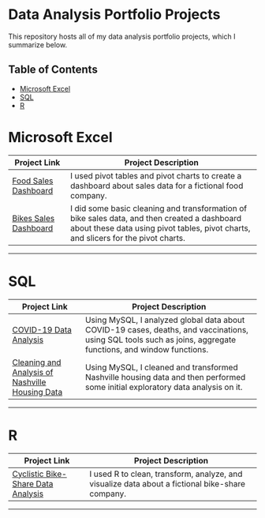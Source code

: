 # Data Analysis Portfolio Projects
This repository hosts all of my data analysis portfolio projects, which I summarize below.

## Table of Contents
- [Microsoft Excel](#excel)
- [SQL](#sql)
- [R](#R)

# Microsoft Excel

| Project Link | Project Description | 
|---|---|
| [Food Sales Dashboard](SalesDataDashboard.xlsx) | I used pivot tables and pivot charts to create a dashboard about sales data for a fictional food company.
| [Bikes Sales Dashboard](BikeSalesDashboardProject.xlsx) | I did some basic cleaning and transformation of bike sales data, and then created a dashboard about these data using pivot tables, pivot charts, and slicers for the pivot charts. |  

***

# SQL

| Project Link | Project Description | 
|---|---|
| [COVID-19 Data Analysis](COVIDDataAnalysis.sql) | Using MySQL, I analyzed global data about COVID-19 cases, deaths, and vaccinations, using SQL tools such as joins, aggregate functions, and window functions.
| [Cleaning and Analysis of Nashville Housing Data](NashvilleHousingDataCleaningAnalysis.sql) | Using MySQL, I cleaned and transformed Nashville housing data and then performed some initial exploratory data analysis on it. |  

***

# R

| Project Link | Project Description | 
|---|---|
| [Cyclistic Bike-Share Data Analysis](Cyclistic_Bike-Share_Analysis.Rmd) | I used R to clean, transform, analyze, and visualize data about a fictional bike-share company.

***
